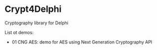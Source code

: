 # Crypt4Delphi
Cryptography library for Delphi

List ot demos:
* 01 CNG AES: demo for AES using Next Generation Cryptography API